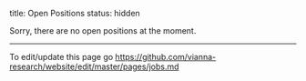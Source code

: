 title: Open Positions
status: hidden

<!-- hidden until someone has a job offer/ PhD / student offer to post here -->

Sorry, there are no open positions at the moment.


**********

To edit/update this page go <https://github.com/vianna-research/website/edit/master/pages/jobs.md>
